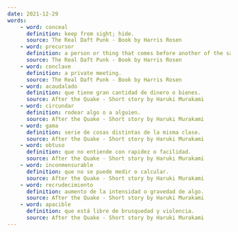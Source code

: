 ```yaml
---
date: 2021-12-29
words:
    - word: conceal
      definition: keep from sight; hide.
      source: The Real Daft Punk - Book by Harris Rosen
    - word: precursor
      definition: a person or thing that comes before another of the same kind; a forerunner.
      source: The Real Daft Punk - Book by Harris Rosen
    - word: conclave
      definition: a private meeting.
      source: The Real Daft Punk - Book by Harris Rosen
    - word: acaudalado
      definition: que tiene gran cantidad de dinero o bienes.
      source: After the Quake - Short story by Haruki Murakami
    - word: circundar
      definition: rodear algo o a alguien.
      source: After the Quake - Short story by Haruki Murakami
    - word: gama
      definition: serie de cosas distintas de la misma clase.
      source: After the Quake - Short story by Haruki Murakami
    - word: obtuso
      definition: que no entiende con rapidez o facilidad.
      source: After the Quake - Short story by Haruki Murakami
    - word: inconmensurable
      definition: que no se puede medir o calcular.
      source: After the Quake - Short story by Haruki Murakami
    - word: recrudecimiento
      definition: aumento de la intensidad o gravedad de algo.
      source: After the Quake - Short story by Haruki Murakami
    - word: apacible
      definition: que está libre de brusquedad y violencia.
      source: After the Quake - Short story by Haruki Murakami
---
```

